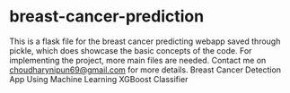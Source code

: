 # breast-cancer-prediction
This is a flask file for the breast cancer predicting webapp saved through pickle, which does showcase the basic concepts of the code. For implementing the project, more main files are needed. Contact me on choudharynipun69@gmail.com for more details.
Breast Cancer Detection App Using Machine Learning XGBoost Classifier

